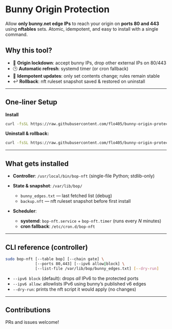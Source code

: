 # Bunny Origin Protection

Allow **only bunny.net edge IPs** to reach your origin on **ports 80 and 443** using **nftables** sets. Atomic, idempotent, and easy to install with a single command.

## Why this tool?

* 🔐 **Origin lockdown**: accept bunny IPs, drop other external IPs on 80/443
* 🕒 **Automatic refresh**: systemd timer (or cron fallback)
* 🔁 **Idempotent updates**: only set contents change; rules remain stable
* ↩️ **Rollback**: nft ruleset snapshot saved & restored on uninstall

---

## One‑liner Setup

**Install**

```bash
curl -fsSL https://raw.githubusercontent.com/flo405/bunny-origin-protection/refs/heads/main/setup-bop.sh | sudo sh -s -- --refresh 5 --ipv6 block
```

**Uninstall & rollback:**

```bash
curl -fsSL https://raw.githubusercontent.com/flo405/bunny-origin-protection/refs/heads/main/setup-bop.sh | sudo sh -s -- --uninstall
```

---

## What gets installed

* **Controller**: `/usr/local/bin/bop-nft` (single-file Python; stdlib-only)
* **State & snapshot**: `/var/lib/bop/`

  * `bunny_edges.txt` — last fetched list (debug)
  * `backup.nft` — nft ruleset snapshot before first install
* **Scheduler**:

  * **systemd**: `bop-nft.service` + `bop-nft.timer` (runs every *N* minutes)
  * **cron fallback**: `/etc/cron.d/bop-nft`

---

## CLI reference (controller)

```bash
sudo bop-nft [--table bop] [--chain gate] \
             [--ports 80,443] [--ipv6 allow|block] \
             [--list-file /var/lib/bop/bunny_edges.txt] [--dry-run]
```

* `--ipv6 block` (default): drops *all* IPv6 to the protected ports
* `--ipv6 allow`: allowlists IPv6 using bunny’s published v6 edges
* `--dry-run`: prints the nft script it would apply (no changes)

---

## Contributions

PRs and issues welcome!

